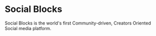 # Social Blocks

Social Blocks is the world's first Community-driven, Creators Oriented Social media platform.

